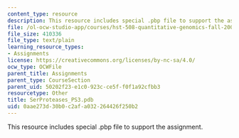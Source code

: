 ```yaml
---
content_type: resource
description: This resource includes special .pbp file to support the assignment.
file: /ol-ocw-studio-app/courses/hst-508-quantitative-genomics-fall-2005/0aae273d30b0c2afa032264426f250b2_SerProteases_PS3.pdb
file_size: 410336
file_type: text/plain
learning_resource_types:
- Assignments
license: https://creativecommons.org/licenses/by-nc-sa/4.0/
ocw_type: OCWFile
parent_title: Assignments
parent_type: CourseSection
parent_uid: 50202f23-e1c0-923c-ce5f-f0f1a92cfbb3
resourcetype: Other
title: SerProteases_PS3.pdb
uid: 0aae273d-30b0-c2af-a032-264426f250b2
---
```

This resource includes special .pbp file to support the assignment.